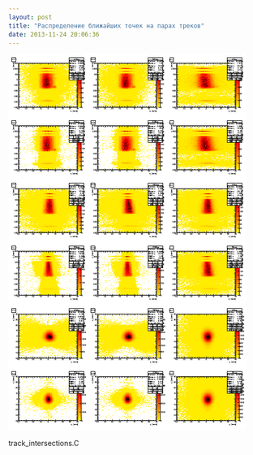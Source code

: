 ```yaml
---
layout: post
title: "Распределение ближайших точек на парах треков"
date: 2013-11-24 20:06:36
---
```


[<img src="/assets/track_intersections.png" alt="" height="741" width="468" />][1]

 [1]: /assets/track_intersections.ps

track_intersections.C
